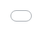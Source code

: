 ```yaml
---
layout: post
title: "에픽하이 멤버들이 데뷔 후 처음 몇 년 동안 활동하면서 먹지 않기로 한 이유를 공개한다."
author: "undefined"
thumbnail: "https://www.allkpop.com/upload/2021/02/content/091622/thumb/1612905761-13-problem-child-in-house-kbs-210209-0-35-screenshot.png"
tags: 
---
```



![image](https://www.allkpop.com/upload/2021/02/content/091622/1612905761-13-problem-child-in-house-kbs-210209-0-35-screenshot.png)

에픽하이는 13년 만에 버라이어티 쇼에 출연했고 KBS `집안의 문제아`의 최근 에피소드에 출연했다.

방송 중 타블로는 멤버들이 데뷔 후 처음 몇 년 동안은 활동하면서 먹지 않기로 결정한 사연을 털어놨다. 타블로는 에픽하이가 데뷔 후 홍보할 때 1인당 하루 식사비 5,000원(4.50달러)의 고정수당을 받았다고 설명했다.

그래서 이 그룹이 공연을 하기 위해 여행할 때, 그들은 공연을 돕기 위해 온 백업 가수들을 데려와야만 했다. 그래서 이 그룹은 용돈을 모아서 성악가들에게 15,000원의 용돈에서 10,000원을 주기로 결정했다. 그래서 멤버들 모두 홍보하고 공연하는 동안 아무것도 먹지 않기로 했어요.

![image](https://www.allkpop.com/upload/2021/02/content/091638/1612906692-13-problem-child-in-house-kbs-210209-0-7-screenshot.png)

![image](https://www.allkpop.com/upload/2021/02/content/091638/1612906711-13-problem-child-in-house-kbs-210209-0-11-screenshot.png)

![image](https://www.allkpop.com/upload/2021/02/content/091638/1612906719-13-problem-child-in-house-kbs-210209-0-26-screenshot.png)

![image](https://www.allkpop.com/upload/2021/02/content/091638/1612906727-13-problem-child-in-house-kbs-210209-0-31-screenshot.png)

![image](https://www.allkpop.com/upload/2021/02/content/091638/1612906735-13-problem-child-in-house-kbs-210209-0-35-screenshot.png)

타블로는 "그래서 우리가 첫 앨범을 홍보할 때, 우리는 공연하러 갈 때 아무것도 먹지 않았다"고 설명했다. 그때 희철이가 언제 식사 예산 없이 자유롭게 식사할 수 있냐고 물었다. 에픽하이 멤버들은 "3집이나 4집 활동을 할 때였다"고 되새겼다. 그리고 나서 타블로는 3집 앨범 이후 아무거나 먹을 수 있었다는 것을 기억했고, DJ Tukutz는 "우리가 `Fly`로 첫 번째 1위를 차지한 후"라고 덧붙였다.

타블로는 그 후 "그래, 우리는 우리가 원할 때마다 식사를 했다"며 그들이 더 이상 승진할 때 굶을 필요가 없다고 설명했다. 그러자 진행자 중 한 명이 "하지만 또 다른 문제는 멤버들이 다른 음식을 먹고 싶어한다는 거지, 아니야?"라며 "식당에서 뭘 먹을지 싸운 적이 있느냐"고 덧붙였다.

DJ Tukutz는 "미트라와 저는 메뉴를 결정하는 데 문제가 없습니다. 다만 타블로는 항상 뭔가 다른 시도를 하는 마음가짐이 있을 뿐입니다." 그는 이어 "술을 주문할 때 미트라와 나는 커피나 라떼를 주문하지만 타블로는 애로우루트 주스를 원할 것"이라고 설명했다.

![image](https://www.allkpop.com/upload/2021/02/content/091647/1612907226-13-problem-child-in-house-kbs-210209-0-58-screenshot.png)

![image](https://www.allkpop.com/upload/2021/02/content/091646/1612907219-13-problem-child-in-house-kbs-210209-1-2-screenshot.png)

![image](https://www.allkpop.com/upload/2021/02/content/091647/1612907258-13-problem-child-in-house-kbs-210209-1-12-screenshot.png)

![image](https://www.allkpop.com/upload/2021/02/content/091647/1612907262-13-problem-child-in-house-kbs-210209-1-15-screenshot.png)

![image](https://www.allkpop.com/upload/2021/02/content/091647/1612907265-13-problem-child-in-house-kbs-210209-1-24-screenshot.png)

DJ Tukutz는 "이것은 항상 있는 일이기 때문에, 나는 그가 단지 웃기려고 그러는 것이라고 생각했다"고 덧붙였다. 타블로는 공격하려는 게 아니라...라고 반박했다.DJ Tukutz가 농담 반으로 끼어들어 "그러면 말하지 마"라고 말해 모두를 웃게 만들었다. 타블로는 이어 "솔직히 우리는 20년 동안 알고 지내왔다. 투쿠츠가 소개해준 식당들을 모두 생각해봤는데 맛이 없었어요.

그 순간, DJ Tukutz는 당황한 표정을 지으며 이렇게 대답했다. "이건 처음 듣는 소리예요! 지금 그렇게 말해야 했어? 우리 둘만 있을 때는 개인적으로 말할 수 있었는데 13년 만에 처음으로 TV 버라이어티에 출연했을 때는 모든 사람들 앞에서 그런 말을 해야 했나?" 모두를 웃음바다로 만들었죠.

![image](https://www.allkpop.com/upload/2021/02/content/091651/1612907499-13-problem-child-in-house-kbs-210209-2-5-screenshot.png)

![image](https://www.allkpop.com/upload/2021/02/content/091651/1612907513-13-problem-child-in-house-kbs-210209-2-9-screenshot.png)

![image](https://www.allkpop.com/upload/2021/02/content/091651/1612907517-13-problem-child-in-house-kbs-210209-2-17-screenshot.png)

![image](https://www.allkpop.com/upload/2021/02/content/091652/1612907529-13-problem-child-in-house-kbs-210209-2-13-screenshot.png)


<div class="video_wrapper" style="padding-top: 56.25%;">
    <iframe style="width: 100%; height: 100%; position: absolute; top: 0px; left: 0px;" src="//www.youtube.com/embed/XlcjAm15eUM" frameborder="0" allowfullscreen="" width="100%" height="100%"></iframe>
</div>
